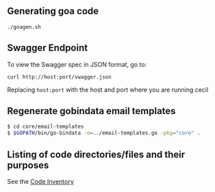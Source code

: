 
## Generating goa code

```
./goagen.sh
```

## Swagger Endpoint

To view the Swagger spec in JSON format, go to:

```
curl http://host:port/swagger.json
```

Replacing `host:port` with the host and port where you are running cecil

## Regenerate gobindata email templates

```bash
$ cd core/email-templates
$ $GOPATH/bin/go-bindata -o=../email-templates.go -pkg="core" .
```

## Listing of code directories/files and their purposes

See the [Code Inventory](docs/CodeInventory.md)
